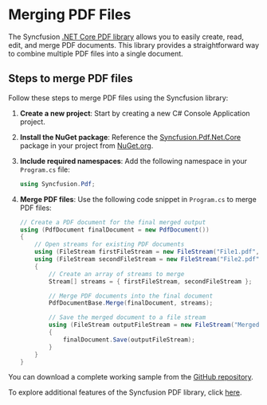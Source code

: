 # Merging PDF Files

The Syncfusion [.NET Core PDF library](https://www.syncfusion.com/document-processing/pdf-framework/net-core/pdf-library) allows you to easily create, read, edit, and merge PDF documents. This library provides a straightforward way to combine multiple PDF files into a single document.

## Steps to merge PDF files

Follow these steps to merge PDF files using the Syncfusion library:

1. **Create a new project**: Start by creating a new C# Console Application project.

2. **Install the NuGet package**: Reference the [Syncfusion.Pdf.Net.Core](https://www.nuget.org/packages/Syncfusion.Pdf.Net.Core/) package in your project from [NuGet.org](https://www.nuget.org/).

3. **Include required namespaces**: Add the following namespace in your `Program.cs` file:

   ```csharp
   using Syncfusion.Pdf;
   ```

4. **Merge PDF files**: Use the following code snippet in `Program.cs` to merge PDF files:

   ```csharp
   // Create a PDF document for the final merged output
   using (PdfDocument finalDocument = new PdfDocument())
   {
       // Open streams for existing PDF documents
       using (FileStream firstFileStream = new FileStream("File1.pdf", FileMode.Open, FileAccess.Read))
       using (FileStream secondFileStream = new FileStream("File2.pdf", FileMode.Open, FileAccess.Read))
       {
           // Create an array of streams to merge
           Stream[] streams = { firstFileStream, secondFileStream };

           // Merge PDF documents into the final document
           PdfDocumentBase.Merge(finalDocument, streams);

           // Save the merged document to a file stream
           using (FileStream outputFileStream = new FileStream("MergedDocument.pdf", FileMode.Create, FileAccess.Write))
           {
               finalDocument.Save(outputFileStream);
           }
       }
   }
   ```

You can download a complete working sample from the [GitHub repository](https://github.com/SyncfusionExamples/PDF-Examples/tree/master/Merge%20PDFs/Merge-multiple-documents-from-stream/).

To explore additional features of the Syncfusion PDF library, click [here](https://www.syncfusion.com/document-processing/pdf-framework/net-core).